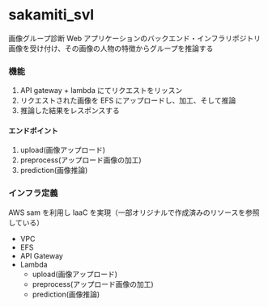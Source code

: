 # sakamiti_svl

画像グループ診断 Web アプリケーションのバックエンド・インフラリポジトリ  
画像を受け付け、その画像の人物の特徴からグループを推論する

### 機能

1. API gateway + lambda にてリクエストをリッスン
2. リクエストされた画像を EFS にアップロードし、加工、そして推論
3. 推論した結果をレスポンスする

#### エンドポイント

1. upload(画像アップロード)
2. preprocess(アップロード画像の加工)
3. prediction(画像推論)

### インフラ定義

AWS sam を利用し IaaC を実現（一部オリジナルで作成済みのリソースを参照している）

- VPC
- EFS
- API Gateway
- Lambda
  - upload(画像アップロード)
  - preprocess(アップロード画像の加工)
  - prediction(画像推論)
